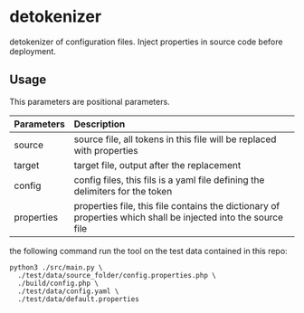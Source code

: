# detokenizer

detokenizer of configuration files. Inject properties in source code before
deployment.

## Usage

This parameters are positional parameters.

|Parameters|Description|
|:---|:---|
|source|source file, all tokens in this file will be replaced with properties|
|target|target file, output after the replacement|
|config|config files, this fils is a yaml file defining the delimiters for the token|
|properties|properties file, this file contains the dictionary of properties which shall be injected into the source file|

the following command run the tool on the test data contained in this repo:

```
python3 ./src/main.py \
  ./test/data/source_folder/config.properties.php \
  ./build/config.php \
  ./test/data/config.yaml \
  ./test/data/default.properties
```
